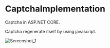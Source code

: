 
# CaptchaImplementation
Captcha in ASP.NET CORE.

Captcha regenerate itself by using javascript.

![Screenshot_1](https://user-images.githubusercontent.com/69647345/114315632-7763b980-9b08-11eb-8083-d5d0324f039b.png)
